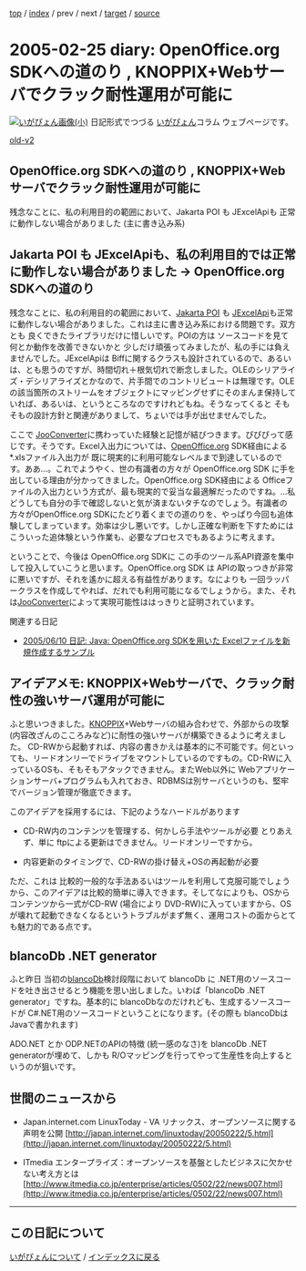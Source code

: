 [top](https://igapyon.github.io/diary/) 
 / [index](https://igapyon.github.io/diary/2005/index.html) 
 / prev 
 / next 
 / [target](https://igapyon.github.io/diary/2005/ig050225.html) 
 / [source](https://github.com/igapyon/diary/blob/gh-pages/2005/ig050225.html.src.md) 

2005-02-25 diary: OpenOffice.org SDKへの道のり , KNOPPIX+Webサーバでクラック耐性運用が可能に
=====================================================================================================
[![いがぴょん画像(小)](https://igapyon.github.io/diary/images/iga200306s.jpg "いがぴょん")](https://igapyon.github.io/diary/memo/memoigapyon.html) 日記形式でつづる [いがぴょん](https://igapyon.github.io/diary/memo/memoigapyon.html)コラム ウェブページです。

[old-v2](ig050225-orig.html)

## OpenOffice.org SDKへの道のり , KNOPPIX+Webサーバでクラック耐性運用が可能に

残念なことに、私の利用目的の範囲において、Jakarta POI も JExcelApiも 正常に動作しない場合がありました (主に書き込み系)


## Jakarta POI も JExcelApiも、私の利用目的では正常に動作しない場合がありました → OpenOffice.org SDKへの道のり

残念なことに、私の利用目的の範囲において、[Jakarta POI](http://www.igapyon.jp/igapyon/diary/keyword/jakartapoi.html) も [JExcelApi](http://www.igapyon.jp/igapyon/diary/keyword/jexcelapi.html)も正常に動作しない場合がありました。これは主に書き込み系における問題です。双方とも 良くできたライブラリだけに惜しいです。POIの方は ソースコードを見て何とか動作を改善できないかと 少しだけ頑張ってみましたが、私の手には負えませんでした。JExcelApiは Biffに関するクラスも設計されているので、あるいは、とも思うのですが、時間切れ＋根気切れで断念しました。OLEのシリアライズ・デシリアライズとかなので、片手間でのコントリビュートは無理です。OLEの該当箇所のストリームをオブジェクトにマッピングせずにそのまんま保持していれば、あるいは、というところなのですけれどもね。そうなってくると そもそもの設計方針と関連がありまして、ちょいでは手が出せませんでした。

ここで [JooConverter](http://hp.vector.co.jp/authors/VA027994/joo/jooconverter.html)に携わっていた経験と記憶が結びつきます。ぴぴぴって感じです。そうです。Excel入出力については、[OpenOffice.org](http://ja.openoffice.org/)
SDK経由による *.xlsファイル入出力が 既に現実的に利用可能なレベルまで到達しているのです。ああ…。これでようやく、世の有識者の方々が
OpenOffice.org SDK に手を出している理由が分かってきました。OpenOffice.org SDK経由による Officeファイルの入出力という方式が、最も現実的で妥当な最適解だったのですね。…私 どうしても自分の手で確認しないと気が済まないタチなのでしょう。有識者の方々がOpenOffice.org SDKにたどり着くまでの道のりを、やっぱり今回も追体験してしまっています。効率は少し悪いです。しかし正確な判断を下すためにはこういった追体験という作業も、必要なプロセスでもあるように考えます。

ということで、今後は OpenOffice.org SDKに この手のツール系API資源を集中して投入していこうと思います。OpenOffice.org
SDK は APIの取っつきが非常に悪いですが、それを遙かに超える有益性があります。なによりも 一回ラッパークラスを作成してやれば、だれでも利用可能になるでしょうから。また、それは[JooConverter](http://hp.vector.co.jp/authors/VA027994/joo/jooconverter.html)によって実現可能性ははっきりと証明されています。

関連する日記


* [2005/06/10 日記: Java: OpenOffice.org SDKを用いた Excelファイルを新規作成するサンプル](ig050610.html)

## アイデアメモ: KNOPPIX+Webサーバで、クラック耐性の強いサーバ運用が可能に

ふと思いつきました。[KNOPPIX](http://www.igapyon.jp/igapyon/diary/keyword/knoppix.html)+Webサーバの組み合わせで、外部からの攻撃(内容改ざんのこころみなど)に耐性の強いサーバが構築できるように考えました。
CD-RWから起動すれば、内容の書きかえは基本的に不可能です。何といっても、リードオンリーでドライブをマウントしているのですもの。CD-RWに入っているOSも、そもそもアタックできません。またWeb以外に
Webアプリケーションサーバ+プログラムも入れておき、RDBMSは別サーバというのも、堅牢でバージョン管理が徹底できます。

このアイデアを採用するには、下記のようなハードルがあります


* CD-RW内のコンテンツを管理する、何かしら手法やツールが必要
  とりあえず、単に ftpによる更新はできません。リードオンリーですから。
  
* 内容更新のタイミングで、CD-RWの掛け替え+OSの再起動が必要

ただ、これは 比較的一般的な手法あるいはツールを利用して克服可能でしょうから、このアイデアは比較的簡単に導入できます。そしてなによりも、OSからコンテンツから一式がCD-RW
(場合により DVD-RW)に入っていますから、OSが壊れて起動できなくなるというトラブルがまず無く、運用コストの面からとても魅力的である点です。

## blancoDb .NET generator

ふと昨日 当初の[blancoDb](http://www.igapyon.jp/blanco/blancodb.html)検討段階において blancoDb に .NET用のソースコードを吐き出させるとう機能を思い出しました。いわば「blancoDb .NET generator」ですね。基本的に blancoDbなのだけれども、生成するソースコードが C#.NET用のソースコードということになります。(その際も
blancoDbはJavaで書かれます)

ADO.NET とか ODP.NETのAPIの特徴 (統一感のなさ)を blancoDb .NET generatorが埋めて、しかも R/Oマッピングを行ってやって生産性を向上するというのが狙いです。

## 世間のニュースから


* Japan.internet.com LinuxToday - VA リナックス、オープンソースに関する声明を公開
  [http://japan.internet.com/linuxtoday/20050222/5.html](http://japan.internet.com/linuxtoday/20050222/5.html)
  
* ITmedia エンタープライズ：オープンソースを基盤としたビジネスに欠かせない考え方とは
  [http://www.itmedia.co.jp/enterprise/articles/0502/22/news007.html](http://www.itmedia.co.jp/enterprise/articles/0502/22/news007.html)


----------------------------------------------------------------------------------------------------

## この日記について
[いがぴょんについて](https://igapyon.github.io/diary/memo/memoigapyon.html) / [インデックスに戻る](https://igapyon.github.io/diary/idxall.html)
